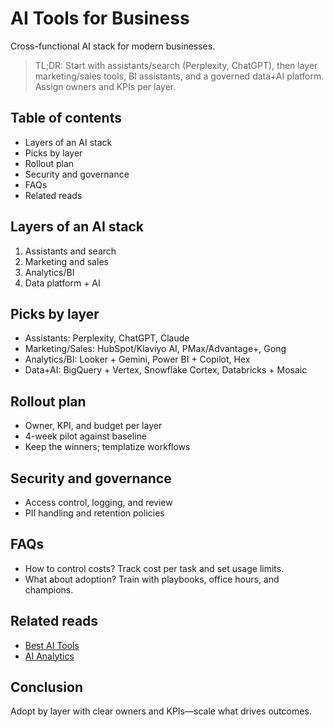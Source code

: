 # AI Tools for Business

Cross-functional AI stack for modern businesses.

> TL;DR: Start with assistants/search (Perplexity, ChatGPT), then layer marketing/sales tools, BI assistants, and a governed data+AI platform. Assign owners and KPIs per layer.

## Table of contents
- Layers of an AI stack
- Picks by layer
- Rollout plan
- Security and governance
- FAQs
- Related reads

## Layers of an AI stack
1. Assistants and search
2. Marketing and sales
3. Analytics/BI
4. Data platform + AI

## Picks by layer
- Assistants: Perplexity, ChatGPT, Claude
- Marketing/Sales: HubSpot/Klaviyo AI, PMax/Advantage+, Gong
- Analytics/BI: Looker + Gemini, Power BI + Copilot, Hex
- Data+AI: BigQuery + Vertex, Snowflake Cortex, Databricks + Mosaic

## Rollout plan
- Owner, KPI, and budget per layer
- 4-week pilot against baseline
- Keep the winners; templatize workflows

## Security and governance
- Access control, logging, and review
- PII handling and retention policies

## FAQs
- How to control costs? Track cost per task and set usage limits.
- What about adoption? Train with playbooks, office hours, and champions.

## Related reads
- [Best AI Tools](/blogs/best-ai-tools)
- [AI Analytics](/blogs/ai-analytics)

## Conclusion
Adopt by layer with clear owners and KPIs—scale what drives outcomes.
